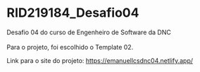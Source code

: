 # RID219184_Desafio04
Desafio 04 do curso de Engenheiro de Software da DNC
<br> <br>
Para o projeto, foi escolhido o Template 02.

Link para o site do projeto: https://emanuellcsdnc04.netlify.app/

